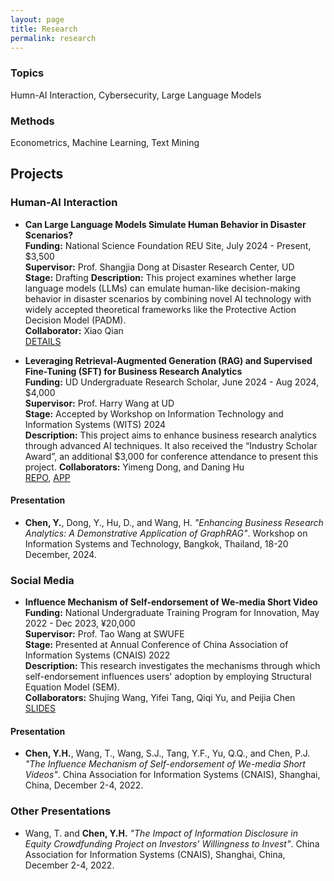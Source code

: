 ```yaml
---
layout: page
title: Research
permalink: research
---
```

### Topics
Humn-AI Interaction, Cybersecurity, Large Language Models


### Methods

Econometrics, Machine Learning, Text Mining

## Projects

### Human-AI Interaction

- **Can Large Language Models Simulate Human Behavior in Disaster Scenarios?**  
  **Funding:** National Science Foundation REU Site, July 2024 - Present, $3,500<br>
  **Supervisor:** Prof. Shangjia Dong at Disaster Research Center, UD  
  **Stage:** Drafting
  **Description:** This project examines whether large language models (LLMs) can emulate human-like decision-making behavior in disaster scenarios by combining novel AI technology with widely accepted theoretical frameworks like the Protective Action Decision Model (PADM).  
  **Collaborator:** Xiao Qian<br>
  [DETAILS](/research/LLM_Evac.md)

- **Leveraging Retrieval-Augmented Generation (RAG) and Supervised Fine-Tuning (SFT) for Business Research Analytics**  
  **Funding:** UD Undergraduate Research Scholar, June 2024 - Aug 2024, $4,000  
  **Supervisor:** Prof. Harry Wang at UD  
  **Stage:** Accepted by Workshop on Information Technology and Information Systems (WITS) 2024<br>
  **Description:** This project aims to enhance business research analytics through advanced AI techniques. It also received the “Industry Scholar Award”, an additional $3,000 for conference attendance to present this project.
  **Collaborators:** Yimeng Dong, and Daning Hu<br>
  [REPO](https://github.com/yh-eric-chan/bizpub_graphrag), [APP](https://huggingface.co/spaces/ericyhchen/bizpub_graphrag)
#### Presentation
  - **Chen, Y.**, Dong, Y., Hu, D., and Wang, H. *"Enhancing Business Research Analytics: A Demonstrative Application of GraphRAG"*. Workshop on Information Systems and Technology, Bangkok, Thailand, 18-20 December, 2024.
  
### Social Media

- **Influence Mechanism of Self-endorsement of We-media Short Video**  
  **Funding:** National Undergraduate Training Program for Innovation, May 2022 - Dec 2023, ¥20,000  
  **Supervisor:** Prof. Tao Wang at SWUFE  
  **Stage:** Presented at Annual Conference of China Association of Information Systems (CNAIS) 2022 <br>
  **Description:** This research investigates the mechanisms through which self-endorsement influences users' adoption by employing Structural Equation Model (SEM).  
  **Collaborators:** Shujing Wang, Yifei Tang, Qiqi Yu, and Peijia Chen<br>
  [SLIDES](/research/cnais_2022_2.pptx)
#### Presentation
  - **Chen, Y.H.**, Wang, T., Wang, S.J., Tang, Y.F., Yu, Q.Q., and Chen, P.J. *"The Influence Mechanism of Self-endorsement of We-media Short Videos"*. China Association for Information Systems (CNAIS), Shanghai, China, December 2-4, 2022.


### Other Presentations


- Wang, T. and **Chen, Y.H.** *"The Impact of Information Disclosure in Equity Crowdfunding Project on Investors' Willingness to Invest"*. China Association for Information Systems (CNAIS), Shanghai, China, December 2-4, 2022.



